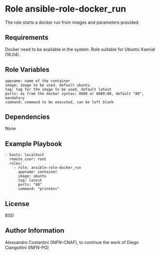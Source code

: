 Role ansible-role-docker_run
=========

The role starts a docker run from images and parameters provided.

Requirements
------------

Docker need to be available in the system. Role suitable for Ubuntu Xsenial (16.04).

Role Variables
--------------

```
appname: name of the container
image: image to be used, default ubuntu
tag: tag for the image to be used, default latest
ports: as from the docker syntax: 8080 or 8080:80, default "80", mandatory
command: command to be executed, can be left blank
```



Dependencies
------------

None

Example Playbook
----------------

```
- hosts: localhost
  remote_user: root
  roles:
    - role: ansible-role-docker_run
      appname: container
      image: ubuntu
      tag: latest
      ports: "80" 
      command: "printenv"
```




License
-------

BSD

Author Information
------------------

Alessandro Costantini (INFN-CNAF), to continue the work of Diego Ciangottini (INFN-PG)
